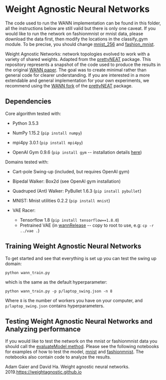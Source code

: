 # Weight Agnostic Neural Networks

The code used to run the WANN implementation can be found in this folder, all the instructions below are still valid but there is only one caveat. If you would like to run the network on fashionmnist or mnist data, please download the data first, then modify the locations in the classify_gym module. To be precise, you should change [mnist_256](https://github.com/Avuerro/NaturalComputing/blob/e16e4918d59195e9bba238b83d755a6751830d0c/Project/WANN/domain/classify_gym.py#L123) and [fashion_mnist](https://github.com/Avuerro/NaturalComputing/blob/e16e4918d59195e9bba238b83d755a6751830d0c/Project/WANN/domain/classify_gym.py#L135).

Weight Agnostic Networks: network topologies evolved to work with a variety of shared weights. Adapted from the [prettyNEAT](../prettyNEAT) package. This repository represents a snapshot of the code used to produce the results in the original [WANN paper](https://weightagnostic.github.io/). The goal was to create minimal rather than general code for clearer understanding. If you are interested in a more extendable and general implementation for your own experiments, we recommend using the [WANN fork](../prettyNEAT_WANN) of the [prettyNEAT](../prettyNEAT) package.

## Dependencies

Core algorithm tested with:

- Python 3.5.3

- NumPy 1.15.2 (`pip install numpy`)

- mpi4py 3.0.1 (`pip install mpi4py`)

- OpenAI Gym 0.9.6 (`pip install gym` -- installation details [here](https://github.com/openai/gym))


Domains tested with:

- Cart-pole Swing-up (included, but requires OpenAI gym)

- Bipedal Walker: Box2d (see OpenAI gym installation)

- Quadruped (Ant) Walker: PyBullet 1.6.3 (`pip install pybullet`)

- MNIST: Mnist utilities 0.2.2 (`pip install mnist`)

- VAE Racer: 
    - Tensorflow 1.8 (`pip install tensorflow==1.8.0`)
    - Pretrained VAE (in [wannRelease](../) -- copy to root to use, e.g: `cp -r ../vae .`)



## Training Weight Agnostic Neural Networks

To get started and see that everything is set up you can test the swing up domain:

```
python wann_train.py
```

which is the same as the default hyperparameter:

```
python wann_train.py -p p/laptop_swing.json -n 8
```

Where `8` is the number of workers you have on your computer, and `p/laptop_swing.json` contains hyperparameters.


## Testing Weight Agnostic Neural Networks and Analyzing performance

If you would like to test the network on the mnist or fashionmnist data you should call the [evaluateModel method](https://github.com/Avuerro/NaturalComputing/blob/0d00725c1f744b04c823e383d7d8336bb8856109/Project/WANN/wann_src/task.py#L143). Please see the following notebooks for examples of how to test the model, [mnist](https://github.com/Avuerro/NaturalComputing/blob/main/Project/WANN/Mnist%20Performance%20Statistics.ipynb) and [fashionmnist](https://github.com/Avuerro/NaturalComputing/blob/main/Project/WANN/Fashion-Mnist%20Performance%20Statistics.ipynb). The notebooks also contain code to analyze the results. 


Adam Gaier and David Ha.  Weight agnostic neural networks.  2019.https://weightagnostic.github.io

